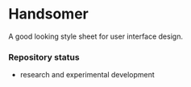 # Handsomer
A good looking style sheet for user interface design.

### Repository status
- research and experimental development 